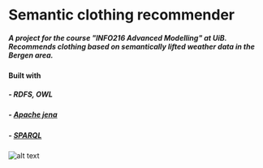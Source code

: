 # Semantic clothing recommender

##### A project for the course "INFO216 Advanced Modelling" at UiB. Recommends clothing based on semantically lifted weather data in the Bergen area.

#### Built with
##### - RDFS, OWL
##### - [Apache jena](https://jena.apache.org/)
##### - [SPARQL](https://www.w3.org/TR/rdf-sparql-query/)

![alt text](https://i.imgur.com/ecxzoeT.png)
